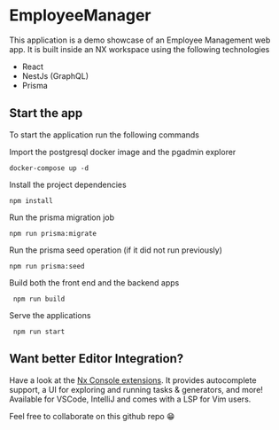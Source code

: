 # EmployeeManager
This application is a demo showcase of an Employee Management web app.
It is built inside an NX workspace using the following technologies
- React
- NestJs (GraphQL)
- Prisma

## Start the app

To start the application run the following commands

Import the postgresql docker image and the pgadmin explorer
```
docker-compose up -d
```

Install the project dependencies
```
npm install
```

Run the prisma migration job
```
npm run prisma:migrate
```

Run the prisma seed operation (if it did not run previously)
```
npm run prisma:seed
```

Build both the front end and the backend apps
```
 npm run build
```

Serve the applications
```
 npm run start
```

## Want better Editor Integration?

Have a look at the [Nx Console extensions](https://nx.dev/nx-console). It provides autocomplete support, a UI for exploring and running tasks & generators, and more! Available for VSCode, IntelliJ and comes with a LSP for Vim users.



Feel free to collaborate on this github repo 😁